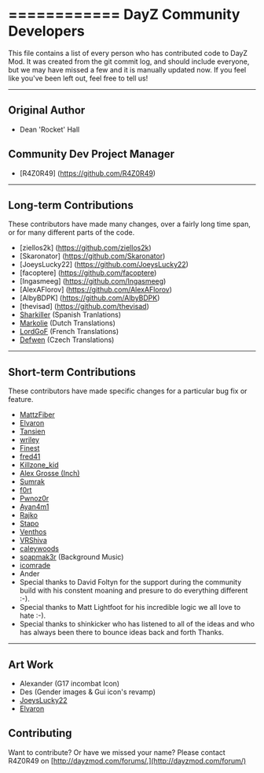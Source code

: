 ============
DayZ Community Developers
============

This file contains a list of every person who has contributed code to DayZ Mod. It was created from the git commit log, and should include everyone, but we may have missed a few and it is manually updated now. If you feel like you've been left out, feel free to tell us!

---------------
Original Author
---------------

 * Dean 'Rocket' Hall


Community Dev Project Manager
---------------

 * [R4Z0R49] (https://github.com/R4Z0R49)

 
-------------------------
Long-term Contributions
-------------------------

These contributors have made many changes, over a fairly long time span, or
for many different parts of the code.

 * [ziellos2k] (https://github.com/ziellos2k)
 * [Skaronator] (https://github.com/Skaronator)
 * [JoeysLucky22] (https://github.com/JoeysLucky22)
 * [facoptere] (https://github.com/facoptere)
 * [Ingasmeeg] (https://github.com/Ingasmeeg)
 * [AlexAFlorov] (https://github.com/AlexAFlorov)
 * [AlbyBDPK] (https://github.com/AlbyBDPK)
 * [thevisad] (https://github.com/thevisad)
 * [Sharkiller](https://github.com/Sharkiller) (Spanish Tranlations) 
 * [Markolie](https://github.com/Markolie) (Dutch Translations)    
 * [LordGoF](https://github.com/LordGoF) (French Translations)    
 * [Defwen](https://github.com/Defwen) (Czech Translations)
 
------------------------
Short-term Contributions
------------------------

These contributors have made specific changes for a particular bug fix or
feature.

* [MattzFiber](https://github.com/MattzFiber)
* [Elvaron](https://github.com/Elvaron)
* [Tansien](https://github.com/Tansien)
* [wriley](https://github.com/wriley)
* [Finest](https://github.com/Finest)
* [fred41](https://github.com/fred41)
* [Killzone_kid](https://github.com/Killzonekid)
* [Alex Grosse (Inch)](http://opendayz.net/index.php?members/inch.1011/)
* [Sumrak](http://www.nightstalkers.cz/en_index_nc.php)
* [f0rt](https://github.com/ashfor03)
* [Pwnoz0r](https://github.com/Pwnoz0r)
* [Ayan4m1](https://github.com/Ayan4m1)
* [Rajko](https://github.com/rajkosto)
* [Stapo](https://github.com/Stapo)
* [Venthos](https://github.com/Venthos)
* [VRShiva](https://github.com/VRShiva)
* [caleywoods](https://github.com/caleywoods)
* [soapmak3r](https://github.com/soapmak3r) (Background Music)
* [icomrade](https://github.com/icomrade)
* Ander
* Special thanks to David Foltyn for the support during the community build with his constent moaning and presure to do everything different :-).
* Special thanks to Matt Lightfoot for his incredible logic we all love to hate :-).
* Special thanks to shinkicker who has listened to all of the ideas and who has always been there to bounce ideas back and forth Thanks.

------------------------
Art Work
------------------------
* Alexander (G17 incombat Icon)
* Des (Gender images & Gui icon's revamp)
* [JoeysLucky22](https://github.com/JoeysLucky22)
* [Elvaron](https://github.com/Elvaron)

Contributing
------------
Want to contribute? Or have we missed your name?
Please contact R4Z0R49 on [http://dayzmod.com/forums/.](http://dayzmod.com/forum/)
